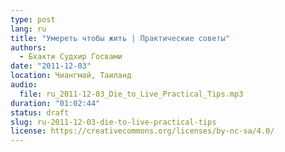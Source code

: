 ```yaml
---
type: post
lang: ru
title: "Умереть чтобы жить | Практические советы"
authors:
  - Бхакти Судхир Госвами
date: "2011-12-03"
location: Чиангмай, Таиланд
audio:
  file: ru_2011-12-03_Die_to_Live_Practical_Tips.mp3
duration: "01:02:44"
status: draft
slug: ru-2011-12-03-die-to-live-practical-tips
license: https://creativecommons.org/licenses/by-nc-sa/4.0/
---
```


